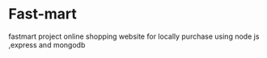 # Fast-mart
fastmart project
online shopping website for locally purchase
using node js ,express and mongodb
